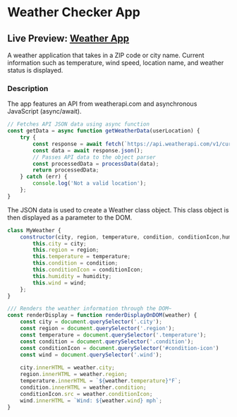 # Weather Checker App
## Live Preview: [Weather App](https://asapcrafter.github.io/weather-app/)
A weather application that takes in a ZIP code or city name. Current information such as temperature, wind speed, location name, and weather status is displayed.

### Description
The app features an API from weatherapi.com and asynchronous JavaScript (async/await). 

```javascript
// Fetches API JSON data using async function
const getData = async function getWeatherData(userLocation) {
    try {
        const response = await fetch(`https://api.weatherapi.com/v1/current.json?key={keyid}=${userLocation}&aqi=no`);
        const data = await response.json();
        // Passes API data to the object parser
        const processedData = processData(data);
        return processedData;
    } catch (err) {
        console.log('Not a valid location');
    };
}
```

The JSON data is used to create a Weather class object. This class object is then displayed as a parameter to the DOM.
```javascript
class MyWeather {
    constructor(city, region, temperature, condition, conditionIcon,humidity, wind) {
        this.city = city;
        this.region = region;
        this.temperature = temperature;
        this.condition = condition;
        this.conditionIcon = conditionIcon;
        this.humidity = humidity;
        this.wind = wind;
    };
}
```

```javascript
/// Renders the weather information through the DOM~
const renderDisplay = function renderDisplayOnDOM(weather) {
    const city = document.querySelector('.city');
    const region = document.querySelector('.region');
    const temperature = document.querySelector('.temperature');
    const condition = document.querySelector('.condition');
    const conditionIcon = document.querySelector('#condition-icon')
    const wind = document.querySelector('.wind');
    
    city.innerHTML = weather.city; 
    region.innerHTML = weather.region;
    temperature.innerHTML = `${weather.temperature}°F`;
    condition.innerHTML = weather.condition;
    conditionIcon.src = weather.conditionIcon;
    wind.innerHTML = `Wind: ${weather.wind} mph`; 
}
```
